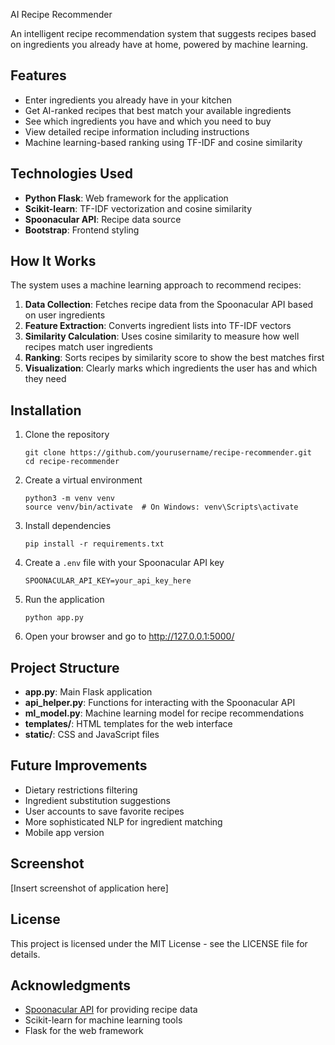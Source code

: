  AI Recipe Recommender

An intelligent recipe recommendation system that suggests recipes based on ingredients you already have at home, powered by machine learning.

## Features

- Enter ingredients you already have in your kitchen
- Get AI-ranked recipes that best match your available ingredients
- See which ingredients you have and which you need to buy
- View detailed recipe information including instructions
- Machine learning-based ranking using TF-IDF and cosine similarity

## Technologies Used

- **Python Flask**: Web framework for the application
- **Scikit-learn**: TF-IDF vectorization and cosine similarity
- **Spoonacular API**: Recipe data source
- **Bootstrap**: Frontend styling

## How It Works

The system uses a machine learning approach to recommend recipes:

1. **Data Collection**: Fetches recipe data from the Spoonacular API based on user ingredients
2. **Feature Extraction**: Converts ingredient lists into TF-IDF vectors
3. **Similarity Calculation**: Uses cosine similarity to measure how well recipes match user ingredients
4. **Ranking**: Sorts recipes by similarity score to show the best matches first
5. **Visualization**: Clearly marks which ingredients the user has and which they need

## Installation

1. Clone the repository
   ```
   git clone https://github.com/yourusername/recipe-recommender.git
   cd recipe-recommender
   ```

2. Create a virtual environment
   ```
   python3 -m venv venv
   source venv/bin/activate  # On Windows: venv\Scripts\activate
   ```

3. Install dependencies
   ```
   pip install -r requirements.txt
   ```

4. Create a `.env` file with your Spoonacular API key
   ```
   SPOONACULAR_API_KEY=your_api_key_here
   ```

5. Run the application
   ```
   python app.py
   ```

6. Open your browser and go to http://127.0.0.1:5000/

## Project Structure

- **app.py**: Main Flask application
- **api_helper.py**: Functions for interacting with the Spoonacular API
- **ml_model.py**: Machine learning model for recipe recommendations
- **templates/**: HTML templates for the web interface
- **static/**: CSS and JavaScript files

## Future Improvements

- Dietary restrictions filtering
- Ingredient substitution suggestions
- User accounts to save favorite recipes
- More sophisticated NLP for ingredient matching
- Mobile app version

## Screenshot

[Insert screenshot of application here]

## License

This project is licensed under the MIT License - see the LICENSE file for details.

## Acknowledgments

- [Spoonacular API](https://spoonacular.com/food-api) for providing recipe data
- Scikit-learn for machine learning tools
- Flask for the web framework

